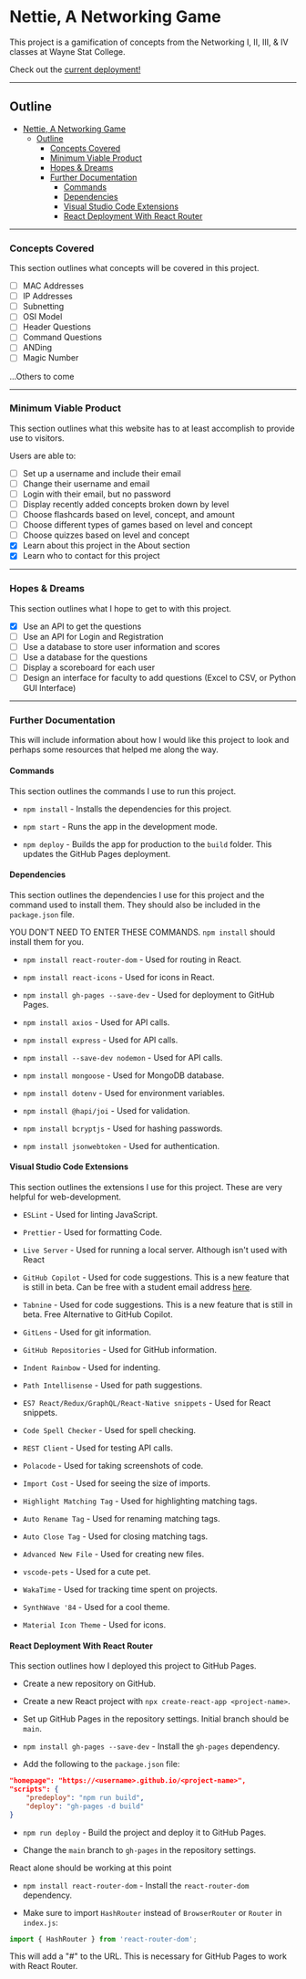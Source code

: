 # Nettie, A Networking Game

 This project is a gamification of concepts from the Networking I, II, III, & IV classes at Wayne Stat College.

 Check out the [current deployment!][Deployment]

---
## Outline

- [Nettie, A Networking Game](#nettie-a-networking-game)
	- [Outline](#outline)
		- [Concepts Covered](#concepts-covered)
		- [Minimum Viable Product](#minimum-viable-product)
		- [Hopes \& Dreams](#hopes--dreams)
		- [Further Documentation](#further-documentation)
			- [Commands](#commands)
			- [Dependencies](#dependencies)
			- [Visual Studio Code Extensions](#visual-studio-code-extensions)
			- [React Deployment With React Router](#react-deployment-with-react-router)

---

### Concepts Covered
<div name="concepts-covered"/>

This section outlines what concepts will be covered in this project.
- [ ] MAC Addresses
- [ ] IP Addresses
- [ ] Subnetting
- [ ] OSI Model
- [ ] Header Questions
- [ ] Command Questions
- [ ] ANDing
- [ ] Magic Number

...Others to come

---

### Minimum Viable Product
<div name="minimum-viable-product"/>

This section outlines what this website has to at least accomplish to provide use to visitors.

Users are able to:
- [ ] Set up a username and include their email
- [ ] Change their username and email
- [ ] Login with their email, but no password
- [ ] Display recently added concepts broken down by level
- [ ] Choose flashcards based on level, concept, and amount
- [ ] Choose different types of games based on level and concept
- [ ] Choose quizzes based on level and concept
- [X] Learn about this project in the About section
- [X] Learn who to contact for this project

---

### Hopes & Dreams
<div name="hopes-dreams"/>

This section outlines what I hope to get to with this project.

- [X] Use an API to get the questions
- [ ] Use an API for Login and Registration
- [ ] Use a database to store user information and scores
- [ ] Use a database for the questions
- [ ] Display a scoreboard for each user
- [ ] Design an interface for faculty to add questions (Excel to CSV, or Python GUI Interface)

---

### Further Documentation
<div name="documentation"/>

This will include information about how I would like this project to look and perhaps some resources that helped me along the way.

#### Commands
<div name="commands"/>

This section outlines the commands I use to run this project.

- `npm install` - Installs the dependencies for this project.

- `npm start` - Runs the app in the development mode.

- `npm deploy` - Builds the app for production to the `build` folder. This updates the GitHub Pages deployment.

#### Dependencies
<div name="dependencies"/>

This section outlines the dependencies I use for this project and the command used to install them. They should also be included in the `package.json` file.

YOU DON'T NEED TO ENTER THESE COMMANDS. `npm install` should install them for you.

- `npm install react-router-dom` - Used for routing in React.

- `npm install react-icons` - Used for icons in React.

- `npm install gh-pages --save-dev` - Used for deployment to GitHub Pages.

- `npm install axios` - Used for API calls.

- `npm install express` - Used for API calls.

- `npm install --save-dev nodemon` - Used for API calls.

- `npm install mongoose` - Used for MongoDB database.

- `npm install dotenv` - Used for environment variables.

- `npm install @hapi/joi` - Used for validation.

- `npm install bcryptjs` - Used for hashing passwords.

- `npm install jsonwebtoken` - Used for authentication.

#### Visual Studio Code Extensions
<div name="vscode-extensions"/>

This section outlines the extensions I use for this project. These are very helpful for web-development.

- `ESLint` - Used for linting JavaScript.

- `Prettier` - Used for formatting Code.

- `Live Server` - Used for running a local server. Although isn't used with React

- `GitHub Copilot` - Used for code suggestions. This is a new feature that is still in beta. Can be free with a student email address [here][GitHubEducation].

- `Tabnine` - Used for code suggestions. This is a new feature that is still in beta. Free Alternative to GitHub Copilot.

- `GitLens` - Used for git information. 

- `GitHub Repositories` - Used for GitHub information. 

- `Indent Rainbow` - Used for indenting. 

- `Path Intellisense` - Used for path suggestions. 

- `ES7 React/Redux/GraphQL/React-Native snippets` - Used for React snippets. 

- `Code Spell Checker` - Used for spell checking. 

- `REST Client` - Used for testing API calls. 

- `Polacode` - Used for taking screenshots of code. 

- `Import Cost` - Used for seeing the size of imports. 

- `Highlight Matching Tag` - Used for highlighting matching tags. 

- `Auto Rename Tag` - Used for renaming matching tags. 

- `Auto Close Tag` - Used for closing matching tags. 

- `Advanced New File` - Used for creating new files. 

- `vscode-pets` - Used for a cute pet. 

- `WakaTime` - Used for tracking time spent on projects.

- `SynthWave '84` - Used for a cool theme.

- `Material Icon Theme` - Used for icons.


#### React Deployment With React Router
<div name="react-deployment"/>

This section outlines how I deployed this project to GitHub Pages.

- Create a new repository on GitHub.

- Create a new React project with `npx create-react-app <project-name>`.

- Set up GitHub Pages in the repository settings. Initial branch should be `main`.

- `npm install gh-pages --save-dev` - Install the `gh-pages` dependency.

- Add the following to the `package.json` file:

```json
"homepage": "https://<username>.github.io/<project-name>",
"scripts": {
	"predeploy": "npm run build",
	"deploy": "gh-pages -d build"
}
```

- `npm run deploy` - Build the project and deploy it to GitHub Pages.

- Change the `main` branch to `gh-pages` in the repository settings.

React alone should be working at this point

- `npm install react-router-dom` - Install the `react-router-dom` dependency.

- Make sure to import `HashRouter` instead of `BrowserRouter` or `Router` in `index.js`:

```js
import { HashRouter } from 'react-router-dom';
```

This will add a "#" to the URL. This is necessary for GitHub Pages to work with React Router.

[Deployment]: https://nottommy11.github.io/react-test-deploy
[GitHubEducation]: https://education.github.com/pack